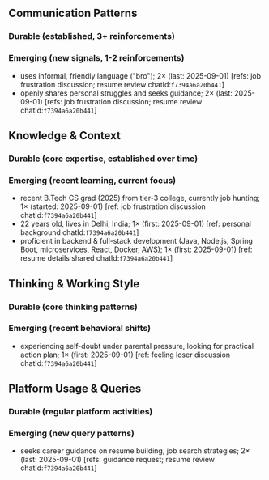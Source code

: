 ## Communication Patterns
### Durable (established, 3+ reinforcements)

### Emerging (new signals, 1-2 reinforcements)
- uses informal, friendly language ("bro"); 2× (last: 2025-09-01) [refs: job frustration discussion; resume review chatId:`f7394a6a20b441`]
- openly shares personal struggles and seeks guidance; 2× (last: 2025-09-01) [refs: job frustration discussion; resume review chatId:`f7394a6a20b441`]

## Knowledge & Context
### Durable (core expertise, established over time)

### Emerging (recent learning, current focus)  
- recent B.Tech CS grad (2025) from tier-3 college, currently job hunting; 1× (started: 2025-09-01) [ref: job frustration discussion chatId:`f7394a6a20b441`]
- 22 years old, lives in Delhi, India; 1× (first: 2025-09-01) [ref: personal background chatId:`f7394a6a20b441`]
- proficient in backend & full-stack development (Java, Node.js, Spring Boot, microservices, React, Docker, AWS); 1× (first: 2025-09-01) [ref: resume details shared chatId:`f7394a6a20b441`]

## Thinking & Working Style
### Durable (core thinking patterns)

### Emerging (recent behavioral shifts)
- experiencing self-doubt under parental pressure, looking for practical action plan; 1× (first: 2025-09-01) [ref: feeling loser discussion chatId:`f7394a6a20b441`]

## Platform Usage & Queries
### Durable (regular platform activities)

### Emerging (new query patterns)
- seeks career guidance on resume building, job search strategies; 2× (last: 2025-09-01) [refs: guidance request; resume review chatId:`f7394a6a20b441`]